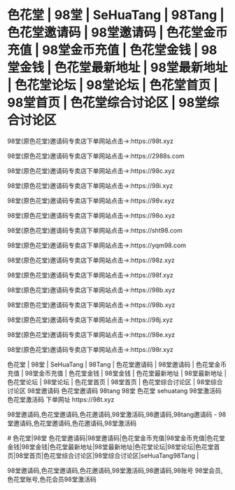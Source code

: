 # 色花堂 | 98堂 | SeHuaTang | 98Tang | 色花堂邀请码 | 98堂邀请码 | 色花堂金币充值 | 98堂金币充值 | 色花堂金钱 | 98堂金钱 | 色花堂最新地址 | 98堂最新地址 | 色花堂论坛 | 98堂论坛 | 色花堂首页 | 98堂首页 | 色花堂综合讨论区 | 98堂综合讨论区

<p>98堂(原色花堂)邀请码专卖店下单网站点击→:https://98t.xyz</p>
<p>98堂(原色花堂)邀请码专卖店下单网站点击→:https://2988s.com</p>
<p>98堂(原色花堂)邀请码专卖店下单网站点击→:https://98c.xyz</p>
<p>98堂(原色花堂)邀请码专卖店下单网站点击→:https://98i.xyz</p>
<p>98堂(原色花堂)邀请码专卖店下单网站点击→:https://98v.xyz</p>
<p>98堂(原色花堂)邀请码专卖店下单网站点击→:https://98o.xyz</p>
<p>98堂(原色花堂)邀请码专卖店下单网站点击→:https://sht98.com</p>
<p>98堂(原色花堂)邀请码专卖店下单网站点击→:https://yqm98.com</p>
<p>98堂(原色花堂)邀请码专卖店下单网站点击→:https://98z.xyz</p>
<p>98堂(原色花堂)邀请码专卖店下单网站点击→:https://98f.xyz</p>
<p>98堂(原色花堂)邀请码专卖店下单网站点击→:https://98b.xyz</p>
<p>98堂(原色花堂)邀请码专卖店下单网站点击→:https://98b.xyz</p>
<p>98堂(原色花堂)邀请码专卖店下单网站点击→:https://98j.xyz</p>
<p>98堂(原色花堂)邀请码专卖店下单网站点击→:https://98e.xyz</p>
<p>98堂(原色花堂)邀请码专卖店下单网站点击→:https://98r.xyz</p>

<p>色花堂 | 98堂 | SeHuaTang | 98Tang | 色花堂邀请码 | 98堂邀请码 | 色花堂金币充值 | 98堂金币充值 | 色花堂金钱 | 98堂金钱 | 色花堂最新地址 | 98堂最新地址 | 色花堂论坛 | 98堂论坛 | 色花堂首页 | 98堂首页 | 色花堂综合讨论区 | 98堂综合讨论区
98堂邀请码 色花堂邀请码 98tang 98堂 色花堂 sehuatang 98堂激活码 色花堂激活码 下单网址 https://98t.xyz</p>
<p>98堂邀请码,色花堂邀请码,色花邀请码,98堂激活码,98邀请码,98tang邀请码 - 98堂邀请码,色花堂邀请码,色花邀请码,98堂激活码</p>


<p># 色花堂|98堂 色花堂邀请码|98堂邀请码|色花堂金币充值|98堂金币充值|色花堂金钱|98堂金钱|色花堂最新地址|98堂最新地址|色花堂论坛|98堂论坛|色花堂首页|98堂首页|色花堂综合讨论区|98堂综合讨论区|seHuaTang98Tang |</p>
98堂邀请码,色花堂邀请码,色花邀请码,98堂激活码,98邀请码,98账号 98堂会员,色花堂账号,色花会员98堂激活码
